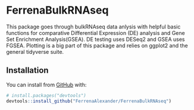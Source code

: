 
<!-- README.md is generated from README.Rmd. Please edit that file -->

# FerrenaBulkRNAseq

<!-- badges: start -->
<!-- badges: end -->

This package goes through bulkRNAseq data anlysis with helpful basic
functions for comparative Differential Expression (DE) analysis and Gene
Set Enrichment Analysis(GSEA). DE testing uses DESeq2 and GSEA uses
FGSEA. Plotting is a big part of this package and relies on ggplot2 and
the general tidyverse suite.

## Installation

You can install from [GitHub](https://github.com/) with:

``` r
# install.packages("devtools")
devtools::install_github("FerrenaAlexander/FerrenaBulkRNAseq")
```

<!-- ## Example -->
<!-- This is a basic example which shows you how to solve a common problem: -->
<!-- ```{r example} -->
<!-- library(FerrenaBulkRNAseq) -->
<!-- ## basic example code -->
<!-- ``` -->
<!-- What is special about using `README.Rmd` instead of just `README.md`? You can include R chunks like so: -->
<!-- ```{r cars} -->
<!-- summary(cars) -->
<!-- ``` -->
<!-- You'll still need to render `README.Rmd` regularly, to keep `README.md` up-to-date. `devtools::build_readme()` is handy for this. You could also use GitHub Actions to re-render `README.Rmd` every time you push. An example workflow can be found here: <https://github.com/r-lib/actions/tree/master/examples>. -->
<!-- You can also embed plots, for example: -->
<!-- ```{r pressure, echo = FALSE} -->
<!-- plot(pressure) -->
<!-- ``` -->
<!-- In that case, don't forget to commit and push the resulting figure files, so they display on GitHub and CRAN. -->
